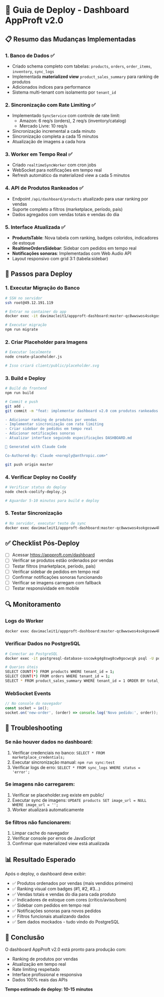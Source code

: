 # 🚀 Guia de Deploy - Dashboard AppProft v2.0

## 📋 Resumo das Mudanças Implementadas

### 1. **Banco de Dados** ✅
- Criado schema completo com tabelas: `products`, `orders`, `order_items`, `inventory`, `sync_logs`
- Implementada **materialized view** `product_sales_summary` para ranking de produtos
- Adicionados índices para performance
- Sistema multi-tenant com isolamento por `tenant_id`

### 2. **Sincronização com Rate Limiting** ✅
- Implementado `SyncService` com controle de rate limit:
  - Amazon: 6 req/s (orders), 2 req/s (inventory/catalog)
  - Mercado Livre: 10 req/s
- Sincronização incremental a cada minuto
- Sincronização completa a cada 15 minutos
- Atualização de imagens a cada hora

### 3. **Worker em Tempo Real** ✅
- Criado `realtimeSyncWorker` com cron jobs
- WebSocket para notificações em tempo real
- Refresh automático da materialized view a cada 5 minutos

### 4. **API de Produtos Rankeados** ✅
- Endpoint `/api/dashboard/products` atualizado para usar ranking por vendas
- Suporte completo a filtros (marketplace, período, país)
- Dados agregados com vendas totais e vendas do dia

### 5. **Interface Atualizada** ✅
- **ProductsTable**: Nova tabela com ranking, badges coloridos, indicadores de estoque
- **RealtimeOrdersSidebar**: Sidebar com pedidos em tempo real
- **Notificações sonoras**: Implementadas com Web Audio API
- Layout responsivo com grid 3:1 (tabela:sidebar)

## 🔧 Passos para Deploy

### 1. Executar Migração do Banco
```bash
# SSH no servidor
ssh root@49.12.191.119

# Entrar no container do app
docker exec -it davimacleit1/appproft-dashboard:master-qc8wwswos4sokgosww4k0wkc bash

# Executar migração
npm run migrate
```

### 2. Criar Placeholder para Imagens
```bash
# Executar localmente
node create-placeholder.js

# Isso criará client/public/placeholder.svg
```

### 3. Build e Deploy
```bash
# Build do frontend
npm run build

# Commit e push
git add .
git commit -m "feat: implementar dashboard v2.0 com produtos rankeados e real-time

- Adicionar ranking de produtos por vendas
- Implementar sincronização com rate limiting
- Criar sidebar de pedidos em tempo real
- Adicionar notificações sonoras
- Atualizar interface seguindo especificações DASHBOARD.md

🤖 Generated with Claude Code

Co-Authored-By: Claude <noreply@anthropic.com>"

git push origin master
```

### 4. Verificar Deploy no Coolify
```bash
# Verificar status do deploy
node check-coolify-deploy.js

# Aguardar 5-10 minutos para build e deploy
```

### 5. Testar Sincronização
```bash
# No servidor, executar teste de sync
docker exec davimacleit1/appproft-dashboard:master-qc8wwswos4sokgosww4k0wkc npm run sync:test
```

## ✅ Checklist Pós-Deploy

- [ ] Acessar https://appproft.com/dashboard
- [ ] Verificar se produtos estão ordenados por vendas
- [ ] Testar filtros (marketplace, período, país)
- [ ] Verificar sidebar de pedidos em tempo real
- [ ] Confirmar notificações sonoras funcionando
- [ ] Verificar se imagens carregam com fallback
- [ ] Testar responsividade em mobile

## 🔍 Monitoramento

### Logs do Worker
```bash
docker exec davimacleit1/appproft-dashboard:master-qc8wwswos4sokgosww4k0wkc tail -f logs/sync.log
```

### Verificar Dados no PostgreSQL
```bash
# Conectar ao PostgreSQL
docker exec -it postgresql-database-sscowkg4g8swg8cw0gocwcgk psql -U postgres

# Queries úteis
SELECT COUNT(*) FROM products WHERE tenant_id = 1;
SELECT COUNT(*) FROM orders WHERE tenant_id = 1;
SELECT * FROM product_sales_summary WHERE tenant_id = 1 ORDER BY total_units_sold DESC LIMIT 10;
```

### WebSocket Events
```javascript
// No console do navegador
const socket = io();
socket.on('new-order', (order) => console.log('Novo pedido:', order));
```

## 🚨 Troubleshooting

### Se não houver dados no dashboard:
1. Verificar credenciais no banco: `SELECT * FROM marketplace_credentials;`
2. Executar sincronização manual: `npm run sync:test`
3. Verificar logs de erro: `SELECT * FROM sync_logs WHERE status = 'error';`

### Se imagens não carregarem:
1. Verificar se placeholder.svg existe em public/
2. Executar sync de imagens: `UPDATE products SET image_url = NULL WHERE image_url = '';`
3. Worker atualizará automaticamente

### Se filtros não funcionarem:
1. Limpar cache do navegador
2. Verificar console por erros de JavaScript
3. Confirmar que materialized view está atualizada

## 📊 Resultado Esperado

Após o deploy, o dashboard deve exibir:
- ✅ Produtos ordenados por vendas (mais vendidos primeiro)
- ✅ Ranking visual com badges (#1, #2, #3...)
- ✅ Vendas totais e vendas do dia para cada produto
- ✅ Indicadores de estoque com cores (crítico/aviso/bom)
- ✅ Sidebar com pedidos em tempo real
- ✅ Notificações sonoras para novos pedidos
- ✅ Filtros funcionais atualizando dados
- ✅ Sem dados mockados - tudo vindo do PostgreSQL

## 🎉 Conclusão

O dashboard AppProft v2.0 está pronto para produção com:
- Ranking de produtos por vendas
- Atualização em tempo real
- Rate limiting respeitado
- Interface profissional e responsiva
- Dados 100% reais das APIs

**Tempo estimado de deploy: 10-15 minutos**